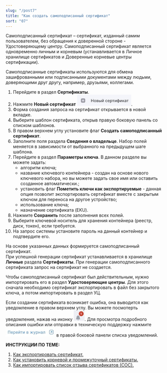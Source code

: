 ```yaml
---
slug: "/post7"
title: "Как создать самоподписанный сертификат"
sort: "07"
---
```


Самоподписанный сертификат – сертификат, изданный самим пользователем, без 
обращения к доверенной стороне - Удостоверяющему центру. Самоподписанный сертификат является одновременно личным и корневым (устанавливается в Личное хранилище сертификатов и Доверенные корневые центры сертификации).   

Самоподписанные сертификаты используются для обмена зашифрованными или 
подписанными документами между людьми, доверяющими друг другу, например, 
друзьями, коллегами.

1. Перейдите в раздел **Сертификаты**.
2. Нажмите **Новый сертификат** ![new_certs.jpg](./images/new_certs.jpg "Новый сертификат").
3. Форма создания запроса на сертификат открывается в новой вкладке.
4. Выберите шаблон сертификата, открыв правую боковую панель со списком шаблонов.
5. В правом верхнем углу установите флаг **Создать самоподписанный сертификат**.
6. Заполните поля раздела **Сведения о владельце**.
    Набор полей меняется в зависимости от  выбранного на предыдущем шаге шаблона.
7. Перейдите в раздел **Параметры ключа**.
    В данном разделе вы можете задать:
    - алгоритм ключа;
    - название ключевого контейнера - создан на основе нового ключевого набора, но вы можете задать свое имя или оставить созданное автоматически.;
    - установить флаг **Пометить ключи как экспортируемые** - данная опция позволит экспортировать сертификат вместе с закрытым ключом для переноса на другое устройство;
    - использование ключа;
    - назначение сертификата (EKU).
8. Нажмите **Сохранить** после заполнения всех полей.
9.  Выберите ключевой носитель для хранения контейнера (реестр, диск, токен), если требуется.
10. На запрос системы установите пароль на данный контейнер и подтвердите его. 

На основе указанных данных формируется самоподписанный сертификат.  
При успешной генерации сертификат устанавливается в хранилище **Личные** раздела **Сертификаты**. 
При генерации самоподписанного сертификата запрос на сертификат не создается.

Чтобы самоподписанный сертификат был действительным, нужно импортировать его в раздел **Удостоверяющие центры**. Для этого сначала необходимо сертификат экспортировать в файл без закрытого ключа, а потом импортировать в раздел УЦ.

Если создании сертификата возникает ошибка, она выводится как уведомление в правом верхнем углу. Вы можете посмотерть уведомления, нажав на иконку ![notifications-button.jpg](./images/notifications-button.jpg "События"). Для просмотра подробного описания ошибки или отправки в техническую поддержку нажмите ![to-log-button.jpg](./images/to-log-button.jpg "Перейти в журнал") в правой боковой панели списка уведомлений.

**ИНСТРУКЦИИ ПО ТЕМЕ:**   
1. [Как экспортировать сертификат.](https://docs.cryptoarm.ru/v3.0-Beta/005-certs/export-my-cert)  
2. [Как установить корневой и промежуточный сертификаты.](https://docs.cryptoarm.ru/v3.0-Beta/005-certs/import-UC-certs)  
2. [Как импортировать список отзыва сертификатов (СОС).](https://docs.cryptoarm.ru/v3.0-Beta/005-certs/import-crl)  


